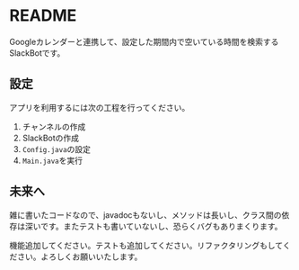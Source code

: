 # README
Googleカレンダーと連携して、設定した期間内で空いている時間を検索するSlackBotです。

## 設定
アプリを利用するには次の工程を行ってください。

1. チャンネルの作成
2. SlackBotの作成
3. `Config.java`の設定
4. `Main.java`を実行

## 未来へ
雑に書いたコードなので、javadocもないし、メソッドは長いし、クラス間の依存は深いです。またテストも書いていないし、恐らくバグもありまくります。

機能追加してください。テストも追加してください。リファクタリングもしてください。よろしくお願いいたします。